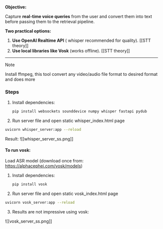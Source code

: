 
**Objective:** 

Capture **real-time voice queries** from the user and convert them into text before passing them to the retrieval pipeline.

**Two practical options:**

1. **Use OpenAI Realtime API** ( whisper recommended for quality). [[STT theory]]
2. **Use local libraries like Vosk** (works offline). [[STT theory]]
---

> [!NOTE]
> Install   ffmpeg, this tool convert any video/audio file format to desired format and does more

### Steps

1. Install dependencies:
   ```bash
   pip install websockets sounddevice numpy whisper fastapi pydub
	 ```

2. Run server file and open static whisper_index.html page
```bash
uvicorn whisper_server:app --reload
```

Result:
![[whisper_server_ss.png]]


#### To run vosk:

Load ASR model (download once from: https://alphacephei.com/vosk/models)

1. Install dependencies:
   ```bash
   pip install vosk 
   ```

2. Run server file and open static vosk_index.html page
```bash
uvicorn vosk_server:app --reload
```
3. Results are not impressive using vosk:

![[vosk_server_ss.png]]

